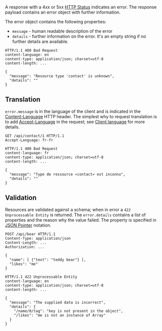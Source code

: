 A response with a 4xx or 5xx [HTTP Status]() indicates an error.  The response payload contains an error object with further information.

The error object contains the following properties:
- `message` - human readable description of the error
- `details` - further information on the error.  It's an empty string if no further details are available.

````HTTP
HTTP/1.1 400 Bad Request
content-language: en
content-type: application/json; charset=utf-8
content-length: ...

{
  "message": "Resource type 'contact' is unknown",
  "details": ""
}
````

## Translation

`error.message` is in the language of the client and is indicated in the [Content-Language](https://www.w3.org/Protocols/rfc2616/rfc2616-sec14.html#sec14.12) HTTP header.  The simplest why to request translation is to add [Accept-Language](https://www.w3.org/Protocols/rfc2616/rfc2616-sec14.html#sec14.4) in the request; see [Client language](./Client-language) for more details.

````HTTP
GET /api/contact/1 HTTP/1.1
Accept-Language: fr-fr
````

````HTTP
HTTP/1.1 400 Bad Request
content-language: fr
content-type: application/json; charset=utf-8
content-length: ...

{
  "message": "Type de ressource «contact» est inconnu",
  "details": ""
}
````

## Validation

Resources are validated against a schema; when in error a `422 Unprocessable Entity` is returned.  The `error.details` contains a list of properties and the reason why the value failed.  The property is specified in [JSON Pointer](https://tools.ietf.org/html/rfc6901) notation.

````HTTP
POST /api/bear HTTP/1.1
Content-Type: application/json
Content-Length: ...
Authorization: ...

{
  "name": [ {"text": "teddy bear"} ],
  "likes": "me"
}
````

````HTTP
HTTP/1.1 422 Unprocessable Entity
content-language: en
content-type: application/json; charset=utf-8
content-length: ...

{
  "message": "The supplied data is incorrect",
  "details": {
    "/name/0/tag": "key is not present in the object",
    "/likes": "me is not an instance of Array"
  }
}
````
